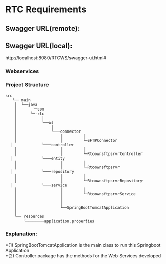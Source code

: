 # RTC Requirements


## Swagger URL(remote): 


## Swagger URL(local): 
http://localhost:8080/RTCWS/swagger-ui.html#


### Webservices

### Project Structure 
	
```	
src	
   └── main
	│  └──java
	│       └─com
	│	   └─-rtc
	│			│
	│			└──ws
	│			    │
	│			    └───connector
	│					│	      │
	│					│	      └─SFTPConnector
  │			    └───controller
	│					│	      │
	│					│	      └─RtcownsftpsrvrController
  │			    └───entity
	│					│	      │
	│					│	      └─Rtcownsftpsrvr
  │			    └───repository
	│					│	      │
	│					│	      └─RtcownsftpsrvrRepository
  │			    └───service
	│					│	      │
	│					│	      └─RtcownsftpsrvrService
	│					│
	│					│
	│					└──SpringBootTomcatApplication
	│	
	└── resources
		└────────application.properties
```

### Explanation: 

*(1) SpringBootTomcatApplication is the main class to run this Springboot Application <br>
*(2) Controller package has the methods for the Web Services developed
